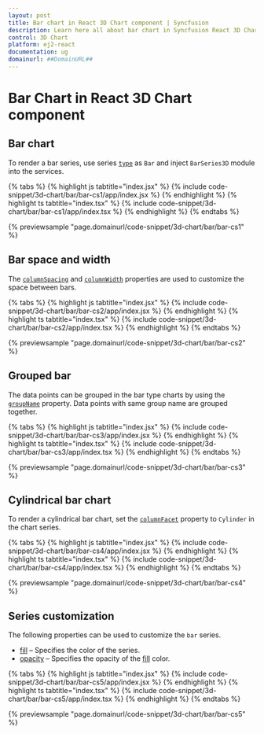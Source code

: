 ```yaml
---
layout: post
title: Bar chart in React 3D Chart component | Syncfusion
description: Learn here all about bar chart in Syncfusion React 3D Chart component of Syncfusion Essential JS 2 and more.
control: 3D Chart
platform: ej2-react
documentation: ug
domainurl: ##DomainURL##
---
```


# Bar Chart in React 3D Chart component

## Bar chart

To render a bar series, use series [`type`](https://helpej2.syncfusion.com/react/documentation/api/chart3d/series3DModel/#type) as `Bar` and inject `BarSeries3D` module into the services.

{% tabs %}
{% highlight js tabtitle="index.jsx" %}
{% include code-snippet/3d-chart/bar/bar-cs1/app/index.jsx %}
{% endhighlight %}
{% highlight ts tabtitle="index.tsx" %}
{% include code-snippet/3d-chart/bar/bar-cs1/app/index.tsx %}
{% endhighlight %}
{% endtabs %}

{% previewsample "page.domainurl/code-snippet/3d-chart/bar/bar-cs1" %}

## Bar space and width

The [`columnSpacing`](https://helpej2.syncfusion.com/react/documentation/api/chart3d/series3DModel/#columnspacing) and [`columnWidth`](https://helpej2.syncfusion.com/react/documentation/api/chart3d/series3DModel/#columnwidth) properties are used to customize the space between bars.

{% tabs %}
{% highlight js tabtitle="index.jsx" %}
{% include code-snippet/3d-chart/bar/bar-cs2/app/index.jsx %}
{% endhighlight %}
{% highlight ts tabtitle="index.tsx" %}
{% include code-snippet/3d-chart/bar/bar-cs2/app/index.tsx %}
{% endhighlight %}
{% endtabs %}

{% previewsample "page.domainurl/code-snippet/3d-chart/bar/bar-cs2" %}

## Grouped bar

The data points can be grouped in the bar type charts by using the [`groupName`](https://helpej2.syncfusion.com/react/documentation/api/chart3d/series3DModel/#groupname) property. Data points with same group name are grouped together.

{% tabs %}
{% highlight js tabtitle="index.jsx" %}
{% include code-snippet/3d-chart/bar/bar-cs3/app/index.jsx %}
{% endhighlight %}
{% highlight ts tabtitle="index.tsx" %}
{% include code-snippet/3d-chart/bar/bar-cs3/app/index.tsx %}
{% endhighlight %}
{% endtabs %}

{% previewsample "page.domainurl/code-snippet/3d-chart/bar/bar-cs3" %}

## Cylindrical bar chart

To render a cylindrical bar chart, set the [`columnFacet`](https://helpej2.syncfusion.com/react/documentation/api/chart3d/series3DModel/#columnfacet) property to `Cylinder` in the chart series.

{% tabs %}
{% highlight js tabtitle="index.jsx" %}
{% include code-snippet/3d-chart/bar/bar-cs4/app/index.jsx %}
{% endhighlight %}
{% highlight ts tabtitle="index.tsx" %}
{% include code-snippet/3d-chart/bar/bar-cs4/app/index.tsx %}
{% endhighlight %}
{% endtabs %}

{% previewsample "page.domainurl/code-snippet/3d-chart/bar/bar-cs4" %}

## Series customization

The following properties can be used to customize the `bar` series.

* [fill](https://helpej2.syncfusion.com/react/documentation/api/chart3d/series3DModel/#fill) – Specifies the color of the series.
* [opacity](https://helpej2.syncfusion.com/react/documentation/api/chart3d/series3DModel/#opacity) – Specifies the opacity of the [fill](https://helpej2.syncfusion.com/react/documentation/api/chart3d/series3DModel/#fill) color.

{% tabs %}
{% highlight js tabtitle="index.jsx" %}
{% include code-snippet/3d-chart/bar/bar-cs5/app/index.jsx %}
{% endhighlight %}
{% highlight ts tabtitle="index.tsx" %}
{% include code-snippet/3d-chart/bar/bar-cs5/app/index.tsx %}
{% endhighlight %}
{% endtabs %}

{% previewsample "page.domainurl/code-snippet/3d-chart/bar/bar-cs5" %}